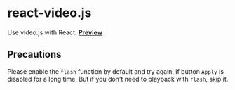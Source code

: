 # react-video.js

Use video.js with React. **[Preview](https://theprimone.github.io/react-video.js)**

## Precautions

Please enable the `flash` function by default and try again, if button `Apply` is disabled for a long time. But if you don't need to playback with `flash`, skip it.
